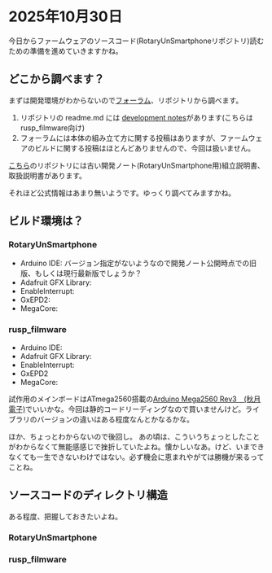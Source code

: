 # 2025年10月30日

今日からファームウェアのソースコード(RotaryUnSmartphoneリポジトリ)読むための準備を進めていきますかね。

## どこから調べます？
まずは開発環境がわからないので[フォーラム](https://forum.skysedge.com/viewforum.php?f=10)、リポジトリから調べます。

1. リポジトリの readme.md には [development notes](https://docs.google.com/document/d/e/2PACX-1vRf3TaDlxGJ2ncQTButRl0WL3RmtV9shEWlgSawJcwsIq64dxmfjSp0KxfxwEZRTUaDqbzEhOorLRnM/pub)があります(こちらはrusp_filmware向け)
4. フォーラムには本体の組み立て方に関する投稿はありますが、ファームウェアのビルドに関する投稿はほとんどありませんので、今回は扱いません。

[こちら](https://github.com/skysedge/skysedge.github.io/tree/main/src/telecom/RUSP/documents)のリポジトリには古い開発ノート(RotaryUnSmartphone用)組立説明書、取扱説明書があります。

それほど公式情報はあまり無いようです。ゆっくり調べてみますかね。

## ビルド環境は？
### RotaryUnSmartphone
* Arduino IDE: バージョン指定がないようなので開発ノート公開時点での旧版、もしくは現行最新版でしょうか？
* Adafruit GFX Library:
* EnableInterrupt:
* GxEPD2:
* MegaCore:

### rusp_filmware
* Arduino IDE:
* Adafruit GFX Library:
* EnableInterrupt:
* GxEPD2
* MegaCore:

試作用のメインボードはATmega2560搭載の[Arduino Mega2560 Rev3　(秋月電子)](https://akizukidenshi.com/catalog/g/g107381/)でいいかな。今回は静的コードリーディングなので買いませんけど。ライブラリのバージョンの違いはある程度なんとかなるかな。

ほか、ちょっとわからないので後回し。
あの頃は、こういうちょっとしたことがわからなくて無能感感じで挫折していたよね。懐かしいなあ。けど、いまできなくても一生できないわけではない。必ず機会に恵まれやがては勝機が来るってことね。

## ソースコードのディレクトリ構造
ある程度、把握しておきたいよね。

### RotaryUnSmartphone


### rusp_filmware

